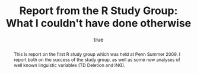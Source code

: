 ---
layout: paper
title: "Report from the R Study Group: What I couldn't have done otherwise"
year: 2009
author: [ { name: "Josef Fruehwald", url: "http://www.ling.upenn.edu/~joseff/" }]
abstract: "This is report on the first R study group which was held at Penn Summer 2009. I report both on the
			success of the study group, as well as some new analyses of well known linguistic variables (TD Deletion and ING)."
presented: [{conf: "Splunch"} ]
published: []
docs: [{format: "Handout [PDF]", url: "/papers/rstudyhandout.pdf", local: true}, 
		{format: "R Code", url: "/scripts/rstudyreport.R", local: true}]
categories: [talk]
display-category: Talk
comments: true
---